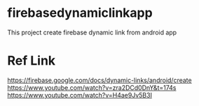# firebasedynamiclinkapp

This project create firebase dynamic link from android app 

# Ref Link

https://firebase.google.com/docs/dynamic-links/android/create
https://www.youtube.com/watch?v=zra2DCd0DnY&t=174s
https://www.youtube.com/watch?v=H4ae9Jv5B3I
